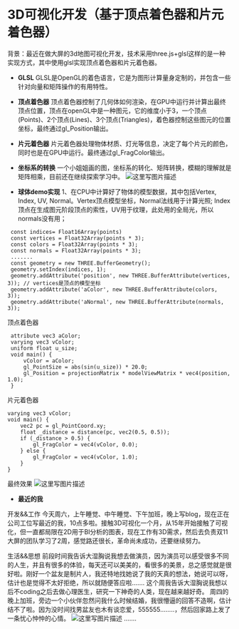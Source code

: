 # 3D可视化开发（基于顶点着色器和片元着色器）

背景：最近在做大屏的3d地图可视化开发，技术采用three.js+glsl这样的是一种实现方式，其中使用glsl实现顶点着色器和片元着色器。

- **GLSL**
    GLSL是OpenGL的着色语言，它是为图形计算量身定制的，并包含一些针对向量和矩阵操作的有用特性。
    
- **顶点着色器**
    顶点着色器控制了几何体如何渲染，在GPU中运行并计算出最终顶点位置，顶点在openGL中是一种图元，它的维度小于3，一个顶点(Points)、2个顶点(Lines)、3个顶点(Triangles)，着色器控制这些图元的位置坐标，最终通过gl_Position输出。
- **片元着色器**
    片元着色器处理物体材质、灯光等信息，决定了每个片元的颜色，同时也是在GPU中运行。最终通过gl_FragColor输出。

- **坐标系的转换**
一个小姐姐画的图，坐标系的转化、矩阵转换，模糊的理解就是矩阵相乘，目前还在继续探索学习中。
![这里写图片描述](https://img-blog.csdn.net/201804212100325?watermark/2/text/aHR0cHM6Ly9ibG9nLmNzZG4ubmV0L2Zhbnh1ZTQ1Ng==/font/5a6L5L2T/fontsize/400/fill/I0JBQkFCMA==/dissolve/70)

- **球体demo实现**
1、在CPU中计算好了物体的模型数据，其中包括Vertex, Index, UV, Normal。Vertex顶点模型坐标，Normal法线用于计算光照; Index顶点在生成图元阶段顶点的索性，UV用于纹理，此处用的全局光，所以normals没有用；
```
 const indices= Float16Array(points)
 const vertices = Float32Array(points * 3);
 const colors = Float32Array(points * 3);
 const normals = Float32Array(points * 3);
 .......
 const geometry = new THREE.BufferGeometry();
 geometry.setIndex(indices, 1);
 geometry.addAttribute('position', new THREE.BufferAttribute(vertices, 3)); // vertices是顶点的模型坐标
 geometry.addAttribute('aColor', new THREE.BufferAttribute(colors, 3)); 
 geometry.addAttribute('aNormal', new THREE.BufferAttribute(normals, 3)); 
```
顶点着色器

```
 attribute vec3 aColor;
 varying vec3 vColor;
 uniform float u_size;
 void main() {
     vColor = aColor;
     gl_PointSize = abs(sin(u_size)) * 20.0;
     gl_Position = projectionMatrix * modelViewMatrix * vec4(position, 1.0);
 }
```
片元着色器

```
varying vec3 vColor;
void main() {
    vec2 pc = gl_PointCoord.xy;
    float _distance = distance(pc, vec2(0.5, 0.5));
    if (_distance > 0.5) {
        gl_FragColor = vec4(vColor, 0.0);
    } else {
        gl_FragColor = vec4(vColor, 1.0);
    }
}
```
最终效果
![这里写图片描述](https://img-blog.csdn.net/20180421210053194?watermark/2/text/aHR0cHM6Ly9ibG9nLmNzZG4ubmV0L2Zhbnh1ZTQ1Ng==/font/5a6L5L2T/fontsize/400/fill/I0JBQkFCMA==/dissolve/70)


- **最近的我**

开发&&工作
今天周六，上午睡觉、中午睡觉、下午加班，晚上写blog，现在正在公司工位写最近的我，10点多啦。接触3D可视化一个月，从15年开始接触了可视化，但一直都局限在2D用于BI分析的图表，现在工作有3D需求，然后去负责双11大屏的团队学习了2周，感觉路还很长，革命尚未成功，还要继续努力。

生活&&思想
前段时间我告诉大湿胸说我想去做演员，因为演员可以感受很多不同的人生，并且有很多的体验，每天还可以美美的，看很多的美景，总之感觉就是很好啦。刚好一个盆友是制片人，我还特地找她说了我的天真的想法，她说可以呀，估计也是觉得不太好拒绝，所以就随便答应啦.......
这个周我告诉大湿胸说我想以后不coding之后去做心理医生，研究一下神奇的人类，现在越来越好奇。
周四的晚上加班，旁边一个小伙伴忽然问我什么时候结婚，我很懵逼的回答不造啊，估计结不了啦。因为没时间找男盆友也木有谈恋爱，555555........，然后回家路上发了一条忧心忡忡的心情。
![这里写图片描述](https://img-blog.csdn.net/20180421222301255?watermark/2/text/aHR0cHM6Ly9ibG9nLmNzZG4ubmV0L2Zhbnh1ZTQ1Ng==/font/5a6L5L2T/fontsize/400/fill/I0JBQkFCMA==/dissolve/70)
.......
